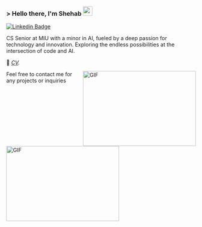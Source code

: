 ### &gt; Hello there, I'm Shehab <img src="https://media.giphy.com/media/hvRJCLFzcasrR4ia7z/giphy.gif" width="25">

[![Linkedin Badge](https://img.shields.io/badge/-LinkedIn-0e76a8?style=flat-square&logo=Linkedin&logoColor=white)](http://www.linkedin.com/in/shehabsadek1)

<p>
CS Senior at MIU with a minor in AI, fueled by a deep passion for technology and innovation. Exploring the endless possibilities at the intersection of code and AI.

 📝 *[CV](https://drive.google.com/file/d/1Ycc9tCDQChD3JuAvUAzmmYi9Ph6TuS9b/view).*

</p>

<img align="right" alt="GIF" src="https://github.com/Gapur/Gapur/blob/main/assets/coding.gif?raw=true" width="300" height="200" />


<p>
Feel free to contact me for any projects or inquiries
</p>
<br/><br/><br/>

<img align="left" alt="GIF" src="https://64.media.tumblr.com/3fce541d5ba3c2503a9ef07fa8744dc1/8c86dafb3dafc75c-ee/s640x960/05a585162fe79cb21321902552398744b0e5db63.gif" width="300" height="200" />


<!-- 📈 **My GitHub Stats:**
<p>
<img height="180em" src="https://github-readme-stats.vercel.app/api?username=ShehabSadek&show_icons=true&hide_border=true&&count_private=true&include_all_commits=true" />
<img height="180em" src="https://github-readme-stats.vercel.app/api/top-langs/?username=ShehabSadek&exclude_repo=KNN-Image-Classification&show_icons=true&hide_border=true&layout=compact&langs_count=8"/>
</p>
 -->
